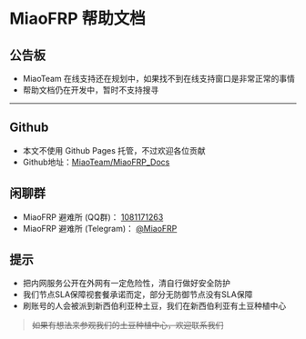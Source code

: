 # MiaoFRP 帮助文档

## 公告板

- MiaoTeam 在线支持还在规划中，如果找不到在线支持窗口是非常正常的事情
- 帮助文档仍在开发中，暂时不支持搜寻

-----

## Github
- 本文不使用 Github Pages 托管，不过欢迎各位贡献
- Github地址：[MiaoTeam/MiaoFRP_Docs](https://github.com/MiaoTeam/MiaoFRP_Docs)

## 闲聊群

- MiaoFRP 避难所 (QQ群)： [1081171263](https://jq.qq.com/?k=3fJ2m8PM)
- MiaoFRP 避难所 (Telegram)： [@MiaoFRP](https://t.me/miaofrp)

## 提示

- 把内网服务公开在外网有一定危险性，清自行做好安全防护
- 我们节点SLA保障视套餐承诺而定，部分无防御节点没有SLA保障
- 刷账号的人会被派到新西伯利亚种土豆，我们在新西伯利亚有土豆种植中心

> ~~如果有想法来参观我们的土豆种植中心，欢迎联系我们~~